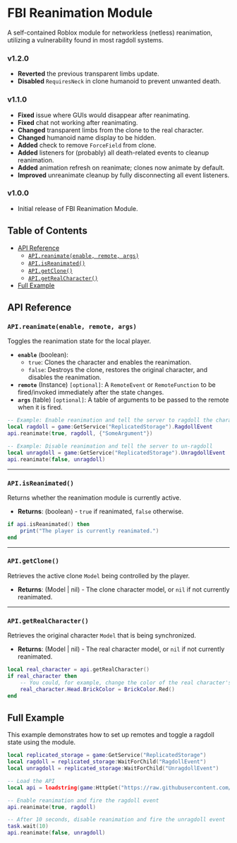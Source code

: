 # FBI Reanimation Module

A self-contained Roblox module for networkless (netless) reanimation, utilizing a vulnerability found in most ragdoll systems.

### v1.2.0
- **Reverted** the previous transparent limbs update.
- **Disabled** `RequiresNeck` in clone humanoid to prevent unwanted death.

### v1.1.0
- **Fixed** issue where GUIs would disappear after reanimating.  
- **Fixed** chat not working after reanimating.  
- **Changed** transparent limbs from the clone to the real character.  
- **Changed** humanoid name display to be hidden.  
- **Added** check to remove `ForceField` from clone.  
- **Added** listeners for (probably) all death-related events to cleanup reanimation.  
- **Added** animation refresh on reanimate; clones now animate by default.  
- **Improved** unreanimate cleanup by fully disconnecting all event listeners.  

### v1.0.0
- Initial release of FBI Reanimation Module.

## Table of Contents

-   [API Reference](#api-reference)
    -   [`API.reanimate(enable, remote, args)`](#apireanimateenable-remote-args)
    -   [`API.isReanimated()`](#apiisreanimated)
    -   [`API.getClone()`](#apigetclone)
    -   [`API.getRealCharacter()`](#apigetrealcharacter)
-   [Full Example](#full-example)

## API Reference

### `API.reanimate(enable, remote, args)`

Toggles the reanimation state for the local player.

-   **`enable`** (boolean):
    -   `true`: Clones the character and enables the reanimation.
    -   `false`: Destroys the clone, restores the original character, and disables the reanimation.
-   **`remote`** (Instance) `[optional]`: A `RemoteEvent` or `RemoteFunction` to be fired/invoked immediately after the state changes.
-   **`args`** (table) `[optional]`: A table of arguments to be passed to the remote when it is fired.

```lua
-- Example: Enable reanimation and tell the server to ragdoll the character
local ragdoll = game:GetService("ReplicatedStorage").RagdollEvent
api.reanimate(true, ragdoll, {"SomeArgument"})

-- Example: Disable reanimation and tell the server to un-ragdoll
local unragdoll = game:GetService("ReplicatedStorage").UnragdollEvent
api.reanimate(false, unragdoll)
```

---

### `API.isReanimated()`

Returns whether the reanimation module is currently active.

-   **Returns**: (boolean) - `true` if reanimated, `false` otherwise.

```lua
if api.isReanimated() then
    print("The player is currently reanimated.")
end
```

---

### `API.getClone()`

Retrieves the active clone `Model` being controlled by the player.

-   **Returns**: (Model | nil) - The clone character model, or `nil` if not currently reanimated.

---

### `API.getRealCharacter()`

Retrieves the original character `Model` that is being synchronized.

-   **Returns**: (Model | nil) - The real character model, or `nil` if not currently reanimated.

```lua
local real_character = api.getRealCharacter()
if real_character then
    -- You could, for example, change the color of the real character's parts
    real_character.Head.BrickColor = BrickColor.Red()
end
```

## Full Example

This example demonstrates how to set up remotes and toggle a ragdoll state using the module.

```lua
local replicated_storage = game:GetService("ReplicatedStorage")
local ragdoll = replicated_storage:WaitForChild("RagdollEvent")
local unragdoll = replicated_storage:WaitForChild("UnragdollEvent")

-- Load the API
local api = loadstring(game:HttpGet("https://raw.githubusercontent.com/x64entry/universal-reanimate-api/refs/heads/main/module.lua"))()

-- Enable reanimation and fire the ragdoll event
api.reanimate(true, ragdoll)

-- After 10 seconds, disable reanimation and fire the unragdoll event
task.wait(10)
api.reanimate(false, unragdoll)
```
